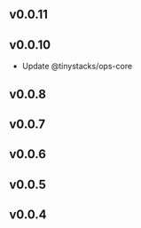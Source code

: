 v0.0.11
---

 
v0.0.10
---
- Update @tinystacks/ops-core
 
v0.0.8
---

 
v0.0.7
---

 
v0.0.6
---

 
v0.0.5
---

 
v0.0.4
---

 
